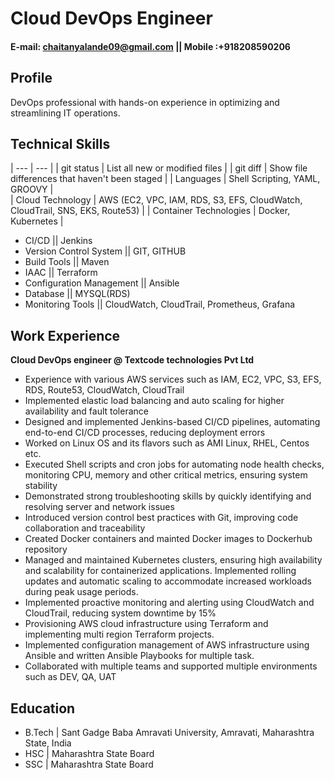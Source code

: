 # Cloud DevOps Engineer
#### E-mail: chaitanyalande09@gmail.com  ||   Mobile :+918208590206

## Profile
DevOps professional with hands-on experience in optimizing and streamlining IT operations.

## Technical Skills 
| --- | --- |
| git status | List all new or modified files |
| git diff | Show file differences that haven't been staged |
| Languages | Shell Scripting, YAML, GROOVY |								     	
| Cloud Technology | AWS (EC2, VPC, IAM, RDS, S3, EFS, CloudWatch, CloudTrail, SNS, EKS, Route53) |
| Container Technologies | Docker, Kubernetes |
- CI/CD || Jenkins
- Version Control System || GIT, GITHUB
- Build Tools || Maven
- IAAC || Terraform
- Configuration Management || Ansible
- Database || MYSQL(RDS)
- Monitoring Tools || CloudWatch, CloudTrail, Prometheus, Grafana


## Work Experience
**Cloud DevOps engineer @ Textcode technologies Pvt Ltd**

- Experience with various AWS services such as IAM, EC2, VPC, S3, EFS, RDS, Route53,   CloudWatch, CloudTrail
- Implemented elastic load balancing and auto scaling for higher availability and fault tolerance
- Designed and implemented Jenkins-based CI/CD pipelines, automating end-to-end CI/CD processes, reducing deployment errors
- Worked on Linux OS and its flavors such as AMI Linux, RHEL, Centos etc.
- Executed Shell scripts and cron jobs for automating node health checks, monitoring CPU, memory and other critical metrics, ensuring system stability
- Demonstrated strong troubleshooting skills by quickly identifying and resolving server and network issues
- Introduced version control best practices with Git, improving code collaboration and traceability
- Created Docker containers and mainted Docker images to Dockerhub repository
- Managed and maintained Kubernetes clusters, ensuring high availability and scalability for containerized applications. Implemented rolling updates and automatic scaling to accommodate increased workloads during peak usage periods.
- Implemented proactive monitoring and alerting using CloudWatch and CloudTrail, reducing system downtime by 15%
- Provisioning AWS cloud infrastructure using Terraform and implementing multi region Terraform projects.
- Implemented configuration management of AWS infrastructure using Ansible and written Ansible Playbooks for multiple task.
- Collaborated with multiple teams and supported multiple environments such as DEV, QA, UAT


## Education
- B.Tech | Sant Gadge Baba Amravati University, Amravati, Maharashtra State, India
- HSC	| Maharashtra State Board
- SSC | Maharashtra State Board 

